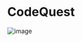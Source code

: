 # CodeQuest

![image](https://github.com/jamAL108/CodeQuest/assets/115083239/7ed0ec7b-7b13-4f2a-8aef-e5912d6f842a)
